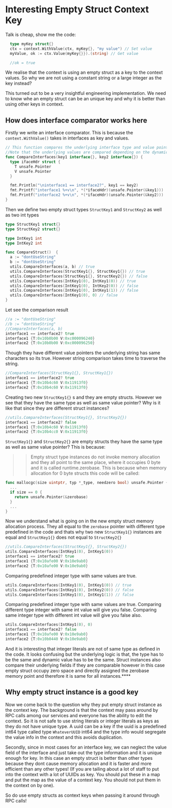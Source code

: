 # Interesting Empty Struct Context Key

Talk is cheap, show me the code:
```go
  type myKey struct{}
  ctx = context.WithValue(ctx, myKey{}, "my value") // Set value
  myValue, ok := ctx.Value(myKey{}}).(string) // Get value

  //ok = true
```

We realise that the context is using an empty struct as a key to the context values. 
So why we are not using a constant string or a large integer as the key instead?

This turned out to be a very insightful engineering implementation. 
We need to know whe an empty struct can be an unique key and why it is better than 
using other keys in context.

## How does interface comparator works here

Firstly we write an interface comparator. 
This is because the `context.WithValue()` takes in interfaces as key and values.

```go
// This function compares the underlying interface type and value pointers. 
//Note that the underlying values are compared depending on the dynamic type of the interface.
func CompareInterfaces(key1 interface{}, key2 interface{}) {
  type ifaceHdr struct {
    T unsafe.Pointer  
    V unsafe.Pointer
  }

  fmt.Println("\ninterface1 == interface2?", key1 == key2)  
  fmt.Printf("interface1 %+v\n", *(*ifaceHdr)(unsafe.Pointer(&key1)))
  fmt.Printf("interface2 %+v\n", *(*ifaceHdr)(unsafe.Pointer(&key2)))
}
```

Then we define two empty struct types `StructKey1` and `StructKey2` as well as two int types

```go
type StructKey1 struct{}
type StructKey2 struct{}

type IntKey1 int
type IntKey2 int

func CompareStruct()  {
  a := "dontUseString"
  b := "dontUseString"
  utils.CompareInterfaces(a, b) // true
  utils.CompareInterfaces(StructKey1{}, StructKey1{}) // true
  utils.CompareInterfaces(StructKey1{}, StructKey2{}) // false
  utils.CompareInterfaces(IntKey1(0), IntKey1(0)) // true
  utils.CompareInterfaces(IntKey1(0), IntKey2(0)) // false
  utils.CompareInterfaces(IntKey1(0), IntKey1(1)) // false
  utils.CompareInterfaces(IntKey1(0), 0) // false
}
```

Let see the comparison result

```go
//a := "dontUseString"
//b := "dontUseString"
//CompareInterfaces(a, b)
interface1 == interface2? true
interface1 {T:0x10b0b00 V:0xc000096240}
interface2 {T:0x10b0b00 V:0xc000096250}
```

Though they have different value pointers the underlying string has same characters so its true. 
However string comparison takes time to traverse the string.

```go
//CompareInterfaces(StructKey1{}, StructKey1{})
interface1 == interface2? true
interface1 {T:0x10b4c60 V:0x11913f0}
interface2 {T:0x10b4c60 V:0x11913f0}
```

Creating two new `StructKey1{}` s and they are empty structs. 
However we see that they have the same type as well as same value pointer? 
Why is it like that since they are different struct instances?

```go
//utils.CompareInterfaces(StructKey1{}, StructKey2{})
interface1 == interface2? false
interface1 {T:0x10b4c60 V:0x11913f0}
interface2 {T:0x10b4cc0 V:0x11913f0}
```

`StructKey1{}` and `StructKey2{}` are empty structs they have the same type as well as same value pointer? 
This is because:

>> Empty struct type instances do not invoke memory allocation and they all point to the same place, 
>> where it occupies 0 byte and it is called runtime.zerobase. 
>> This is because when memory allocation for 0 byte structs this code will be called:

```go
func mallocgc(size uintptr, typ *_type, needzero bool) unsafe.Pointer {
  ...
  if size == 0 {
    return unsafe.Pointer(&zerobase)
  }
  ...
}
```

Now we understand what is going on in the new empty struct memory allocation process. 
They all equal to the `zerobase` pointer with different type predefined in the code and thats 
why two new `StructKey1{}` instances are equal and `StructKey1{}` does not equal to `StructKey2{}`

```go
//utils.CompareInterfaces(StructKey1{}, StructKey2{})
utils.CompareInterfaces(IntKey1(0), IntKey1(0))
interface1 == interface2? true
interface1 {T:0x10afe00 V:0x10e9ab0}
interface2 {T:0x10afe00 V:0x10e9ab0}
```

Comparing predefined integer type with same values are true.

```go
utils.CompareInterfaces(IntKey1(0), IntKey1(0)) // true
utils.CompareInterfaces(IntKey1(0), IntKey2(0)) // false
utils.CompareInterfaces(IntKey1(0), IntKey1(1)) // false
```

Comparing predefined integer type with same values are true. 
Comparing different type integer with same int value will give you false. 
Comparing same integer type with different int value will give you false also.

```go
utils.CompareInterfaces(IntKey1(0), 0)
interface1 == interface2? false
interface1 {T:0x10afe00 V:0x10e9ab0}
interface2 {T:0x10b0440 V:0x10e9ab0}
```

And it is interesting that integer literals are not of same type as defined in the code. 
It looks confusing but the underlying logic is that, 
the type has to be the same and dynamic value has to be the same. 
Struct instances also compare their underlying fields 
if they are comparable however in this case empty struct occupy zero space and 
directly assigned the zerobase memory point and therefore it is same for all instances.****

## Why empty struct instance is a good key

Now we come back to the question why they put empty struct instance as the context key. 
The background is that the context may pass around by RPC calls among our services and 
everyone has the ability to edit the context. 
So it is not safe to use string literals or integer literals as keys as they do not have unique type. 
A uuid can be a key if the uuid is a predefined int64 type called type `WhateverUUID` int64 and 
the type info would segregate the value info in the context and this avoids duplication.

Secondly, since in most cases for an interface key, 
we can neglect the value field of the interface and just take out the type information and it is unique enough for key. 
In this case an empty struct is better than other types because they dont cause memory allocation and 
it is faster and more efficient than any other types! 
(If you are tailing about a lot of staff to put into the context with a lot of UUIDs as key. 
You should put these in a map and put the map as the value of a context key. 
You should not put them in the context on by one).

So do use empty structs as context keys when passing it around through RPC calls!